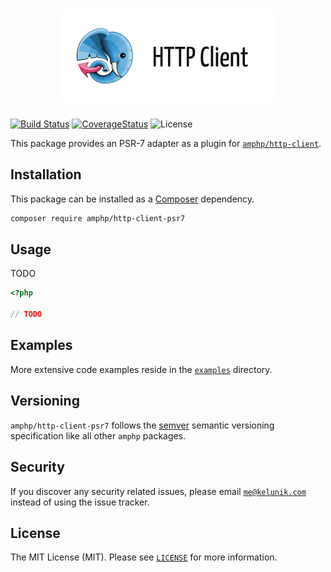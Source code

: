 <h1 align="center"><img src="https://raw.githubusercontent.com/amphp/logo/master/repos/http-client.png?v=05-11-2019" alt="HTTP Client" width="350"></h1>

[![Build Status](https://img.shields.io/travis/amphp/http-client-psr7/master.svg?style=flat-square)](https://travis-ci.org/amphp/http-client-psr7)
[![CoverageStatus](https://img.shields.io/coveralls/amphp/http-client-psr7/master.svg?style=flat-square)](https://coveralls.io/github/amphp/http-client-psr7?branch=master)
![License](https://img.shields.io/badge/license-MIT-blue.svg?style=flat-square)

This package provides an PSR-7 adapter as a plugin for [`amphp/http-client`](https://github.com/amphp/http-client).

## Installation

This package can be installed as a [Composer](https://getcomposer.org/) dependency.

```bash
composer require amphp/http-client-psr7
```

## Usage

TODO

```php
<?php

// TODO
```

## Examples

More extensive code examples reside in the [`examples`](./examples) directory.

## Versioning

`amphp/http-client-psr7` follows the [semver](http://semver.org/) semantic versioning specification like all other `amphp` packages.

## Security

If you discover any security related issues, please email [`me@kelunik.com`](mailto:me@kelunik.com) instead of using the issue tracker.

## License

The MIT License (MIT). Please see [`LICENSE`](./LICENSE) for more information.
